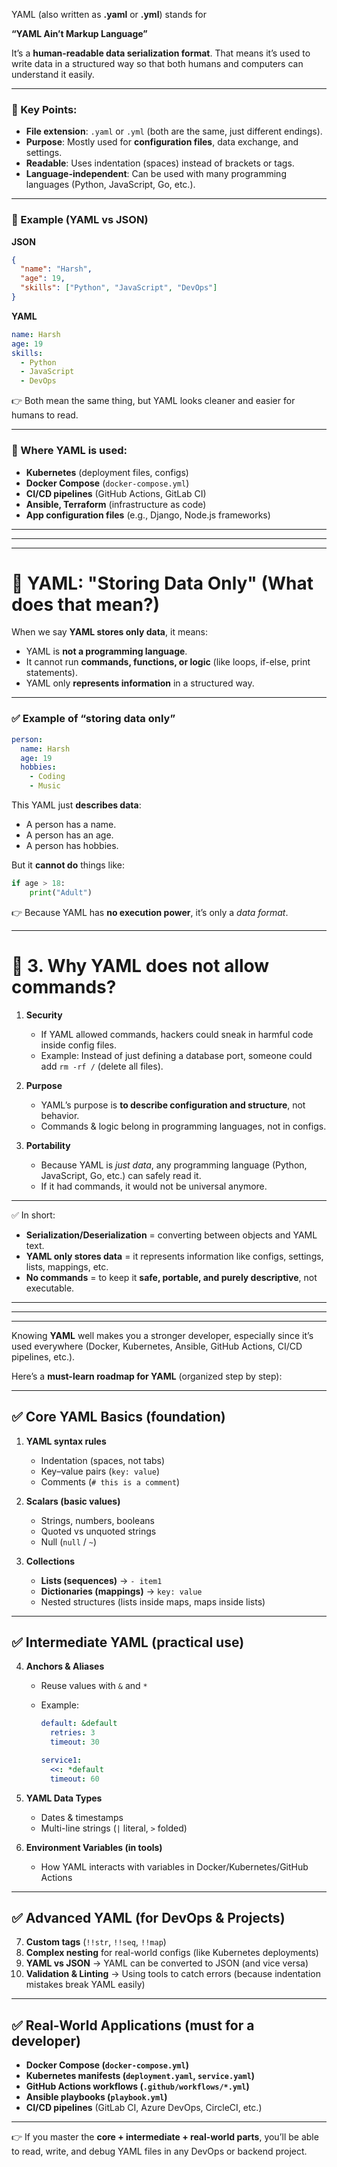 YAML (also written as **.yaml** or **.yml**) stands for

**“YAML Ain’t Markup Language”**

It’s a **human-readable data serialization format**. That means it’s used to write data in a structured way so that both humans and computers can understand it easily.

---

### 🔑 Key Points:

* **File extension**: `.yaml` or `.yml` (both are the same, just different endings).
* **Purpose**: Mostly used for **configuration files**, data exchange, and settings.
* **Readable**: Uses indentation (spaces) instead of brackets or tags.
* **Language-independent**: Can be used with many programming languages (Python, JavaScript, Go, etc.).

---

### 📌 Example (YAML vs JSON)

**JSON**

```json
{
  "name": "Harsh",
  "age": 19,
  "skills": ["Python", "JavaScript", "DevOps"]
}
```

**YAML**

```yaml
name: Harsh
age: 19
skills:
  - Python
  - JavaScript
  - DevOps
```

👉 Both mean the same thing, but YAML looks cleaner and easier for humans to read.

---

### 📖 Where YAML is used:

* **Kubernetes** (deployment files, configs)
* **Docker Compose** (`docker-compose.yml`)
* **CI/CD pipelines** (GitHub Actions, GitLab CI)
* **Ansible, Terraform** (infrastructure as code)
* **App configuration files** (e.g., Django, Node.js frameworks)


---
---
---



# 🔹 YAML: "Storing Data Only" (What does that mean?)

When we say **YAML stores only data**, it means:

* YAML is **not a programming language**.
* It cannot run **commands, functions, or logic** (like loops, if-else, print statements).
* YAML only **represents information** in a structured way.

---

### ✅ Example of “storing data only”

```yaml
person:
  name: Harsh
  age: 19
  hobbies:
    - Coding
    - Music
```

This YAML just **describes data**:

* A person has a name.
* A person has an age.
* A person has hobbies.

But it **cannot do** things like:

```python
if age > 18:
    print("Adult")
```

👉 Because YAML has **no execution power**, it’s only a *data format*.

---

# 🔹 3. Why YAML does not allow commands?

1. **Security**

   * If YAML allowed commands, hackers could sneak in harmful code inside config files.
   * Example: Instead of just defining a database port, someone could add `rm -rf /` (delete all files).

2. **Purpose**

   * YAML’s purpose is **to describe configuration and structure**, not behavior.
   * Commands & logic belong in programming languages, not in configs.

3. **Portability**

   * Because YAML is *just data*, any programming language (Python, JavaScript, Go, etc.) can safely read it.
   * If it had commands, it would not be universal anymore.

---

✅ In short:

* **Serialization/Deserialization** = converting between objects and YAML text.
* **YAML only stores data** = it represents information like configs, settings, lists, mappings, etc.
* **No commands** = to keep it **safe, portable, and purely descriptive**, not executable.



---
---
---


Knowing **YAML** well makes you a stronger developer, especially since it’s used everywhere (Docker, Kubernetes, Ansible, GitHub Actions, CI/CD pipelines, etc.).

Here’s a **must-learn roadmap for YAML** (organized step by step):

---

## ✅ Core YAML Basics (foundation)

1. **YAML syntax rules**

   * Indentation (spaces, not tabs)
   * Key–value pairs (`key: value`)
   * Comments (`# this is a comment`)

2. **Scalars (basic values)**

   * Strings, numbers, booleans
   * Quoted vs unquoted strings
   * Null (`null` / `~`)

3. **Collections**

   * **Lists (sequences)** → `- item1`
   * **Dictionaries (mappings)** → `key: value`
   * Nested structures (lists inside maps, maps inside lists)

---

## ✅ Intermediate YAML (practical use)

4. **Anchors & Aliases**

   * Reuse values with `&` and `*`
   * Example:

     ```yaml
     default: &default
       retries: 3
       timeout: 30

     service1:
       <<: *default
       timeout: 60
     ```

5. **YAML Data Types**

   * Dates & timestamps
   * Multi-line strings (`|` literal, `>` folded)

6. **Environment Variables (in tools)**

   * How YAML interacts with variables in Docker/Kubernetes/GitHub Actions

---

## ✅ Advanced YAML (for DevOps & Projects)

7. **Custom tags** (`!!str`, `!!seq`, `!!map`)
8. **Complex nesting** for real-world configs (like Kubernetes deployments)
9. **YAML vs JSON** → YAML can be converted to JSON (and vice versa)
10. **Validation & Linting** → Using tools to catch errors (because indentation mistakes break YAML easily)

---

## ✅ Real-World Applications (must for a developer)

* **Docker Compose (`docker-compose.yml`)**
* **Kubernetes manifests (`deployment.yaml`, `service.yaml`)**
* **GitHub Actions workflows (`.github/workflows/*.yml`)**
* **Ansible playbooks (`playbook.yml`)**
* **CI/CD pipelines** (GitLab CI, Azure DevOps, CircleCI, etc.)

---

👉 If you master the **core + intermediate + real-world parts**, you’ll be able to read, write, and debug YAML files in any DevOps or backend project.